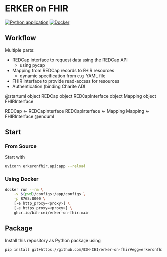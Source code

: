 # ERKER on FHIR

[![Python application](https://github.com/cybernop/ERKER-on-FHIR/actions/workflows/python-app.yml/badge.svg)](https://github.com/cybernop/ERKER-on-FHIR/actions/workflows/python-app.yml)
[![Docker](https://github.com/cybernop/ERKER-on-FHIR/actions/workflows/docker-publish.yml/badge.svg)](https://github.com/cybernop/ERKER-on-FHIR/actions/workflows/docker-publish.yml)

## Workflow

Multiple parts:
* REDCap interface to request data using the REDCap API
    * using pycap
* Mapping from REDCap records to FHIR resources
    * dynamic specification from e.g. YAML file
* FHIR interface to provide read-access for resources
* Authentication (binding Charite AD)

@startuml
object REDCap
object REDCapInterface
object Mapping
object FHIRInterface

REDCap <- REDCapInterface
REDCapInterface <- Mapping
Mapping <- FHIRInterface
@enduml

## Start

### From Source

Start with 

```bash
uvicorn erkeronfhir.api:app --reload
```

### Using Docker

```bash
docker run --rm \
    -v $(pwd)/configs:/app/configs \
    -p 8765:8000 \
    [-e http_proxy=<proxy>] \
    [-e https_proxy=<proxy>] \
    ghcr.io/bih-cei/erker-on-fhir:main
```

## Package

Install this repository as Python package using

```bash
pip install git+https://github.com/BIH-CEI/erker-on-fhir#egg=erkeronfhir
```

